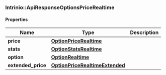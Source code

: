 

[//]: # (CLASS:Intrinio::ApiResponseOptionsPriceRealtime)

[//]: # (KIND:object)

### Intrinio::ApiResponseOptionsPriceRealtime

#### Properties

[//]: # (START_DEFINITION)

Name | Type | Description
------------ | ------------- | -------------
**price** | [**OptionPriceRealtime**](OptionPriceRealtime.md) |  &nbsp;
**stats** | [**OptionStatsRealtime**](OptionStatsRealtime.md) |  &nbsp;
**option** | [**OptionRealtime**](OptionRealtime.md) |  &nbsp;
**extended_price** | [**OptionPriceRealtimeExtended**](OptionPriceRealtimeExtended.md) |  &nbsp;

[//]: # (END_DEFINITION)


[//]: # (CONTAINED_CLASS:Intrinio::OptionPriceRealtime)


[//]: # (CONTAINED_CLASS:Intrinio::OptionStatsRealtime)


[//]: # (CONTAINED_CLASS:Intrinio::OptionRealtime)


[//]: # (CONTAINED_CLASS:Intrinio::OptionPriceRealtimeExtended)




